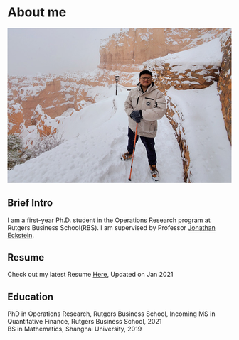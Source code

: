 # About me
![](/photo/Chang_Yu.jpg)

## Brief Intro
I am a first-year Ph.D. student in the Operations Research program at Rutgers Business School(RBS). I am supervised by Professor [Jonathan Eckstein](https://www.business.rutgers.edu/faculty/jonathan-eckstein). 

## Resume
Check out my latest Resume [Here](https://drive.google.com/file/d/1wRpC4tis76OImN01Dfost3Jrjv3VHJYk/view), Updated on Jan 2021

## Education
PhD in Operations Research, Rutgers Business School, Incoming 
MS in Quantitative Finance, Rutgers Business School, 2021  
BS in Mathematics, Shanghai University, 2019
